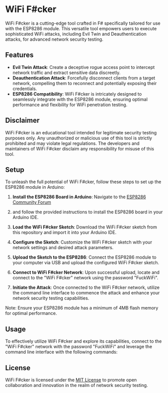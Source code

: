 # WiFi F#cker

WiFi F#cker is a cutting-edge tool crafted in F# specifically tailored for use with the ESP8286 module. This versatile tool empowers users to execute sophisticated WiFi attacks, including Evil Twin and Deauthentication attacks, for advanced network security testing.

## Features

- **Evil Twin Attack**: Create a deceptive rogue access point to intercept network traffic and extract sensitive data discreetly.
- **Deauthentication Attack**: Forcefully disconnect clients from a target network, compelling them to reconnect and potentially exposing their credentials.
- **ESP8286 Compatibility**: WiFi F#cker is intricately designed to seamlessly integrate with the ESP8286 module, ensuring optimal performance and flexibility for WiFi penetration testing.

## Disclaimer

WiFi F#cker is an educational tool intended for legitimate security testing purposes only. Any unauthorized or malicious use of this tool is strictly prohibited and may violate legal regulations. The developers and maintainers of WiFi F#cker disclaim any responsibility for misuse of this tool.

## Setup

To unleash the full potential of WiFi F#cker, follow these steps to set up the ESP8286 module in Arduino:

1. **Install the ESP8286 Board in Arduino**: Navigate to the [ESP8286 Community Forum](https://arduino.esp8286.com/stable/package_esp8286com_index.json)
2. and follow the provided instructions to install the ESP8286 board in your Arduino IDE.
   
3. **Load the WiFi F#cker Sketch**: Download the WiFi F#cker sketch from this repository and import it into your Arduino IDE.
   
4. **Configure the Sketch**: Customize the WiFi F#cker sketch with your network settings and desired attack parameters.
   
5. **Upload the Sketch to the ESP8286**: Connect the ESP8286 module to your computer via USB and upload the configured WiFi F#cker sketch.
   
6. **Connect to WiFi F#cker Network**: Upon successful upload, locate and connect to the "WiFi F#cker" network using the password "FuckWiFi".
   
7. **Initiate the Attack**: Once connected to the WiFi F#cker network, utilize the command line interface to commence the attack and enhance your network security testing capabilities.

Note: Ensure your ESP8286 module has a minimum of 4MB flash memory for optimal performance.

## Usage

To effectively utilize WiFi F#cker and explore its capabilities, connect to the "WiFi F#cker" network with the password "FuckWiFi" 
and leverage the command line interface with the following commands:

## License

WiFi F#cker is licensed under the [MIT License](LICENSE) to promote open collaboration and innovation in the realm of network security testing.
